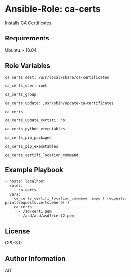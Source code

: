 # Ansible-Role: ca-certs

Installs CA Certificates 

## Requirements

Ubuntu > 18.04

## Role Variables

```
ca_certs_dest: /usr/local/share/ca-certificates
```

```
ca_certs_user: root
```

```
ca_certs_group
```

```
ca_certs_update: /usr/sbin/update-ca-certificates
```

```
ca_certs
```

```
ca_certs_update_certifi: no
```

```
ca_certs_python_executables
```

```
ca_certs_pip_packages
```

```
ca_certs_pip_executables
```

```
ca_certs_certifi_location_command
```

## Example Playbook

```
- hosts: localhost
  roles:
    - ca-certs
  vars:
    ca_certs_certifi_location_command: import requests; print(requests.certs.where())
    ca_certs:
      - /ad/cert1.pem
      - /asd/asd/asd7/cert2.pem
```

## License

GPL-3.0

## Author Information

AIT
